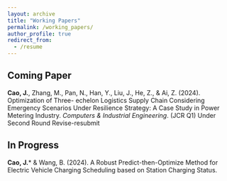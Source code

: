 ```yaml
---
layout: archive
title: "Working Papers"
permalink: /working_papers/
author_profile: true
redirect_from:
  - /resume
---
```

## Coming Paper
**Cao, J.**, Zhang, M., Pan, N., Han, Y., Liu, J., He, Z., & Ai, Z. (2024). Optimization of Three-
echelon Logistics Supply Chain Considering Emergency Scenarios Under Resilience
Strategy: A Case Study in Power Metering Industry. _Computers & Industrial Engineering_.
(JCR Q1) Under Second Round Revise-resubmit

## In Progress
**Cao, J.*** & Wang, B. (2024). A Robust Predict-then-Optimize Method for Electric Vehicle
Charging Scheduling based on Station Charging Status.
